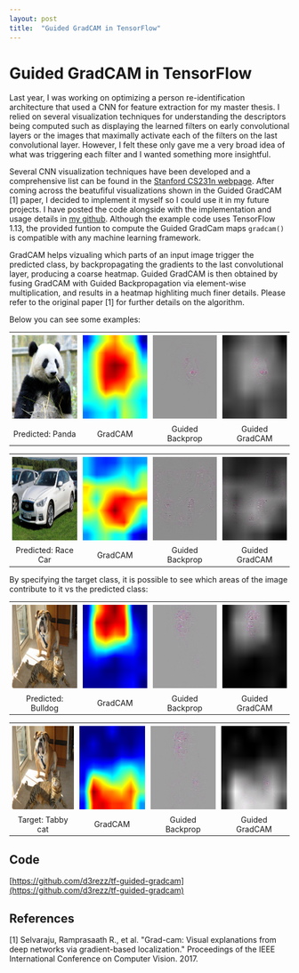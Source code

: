 ```yaml
---
layout: post
title:  "Guided GradCAM in TensorFlow"
---
```


# Guided GradCAM in TensorFlow
Last year, I was working on optimizing a person re-identification architecture that used a CNN for feature extraction for my master thesis. I relied on several visualization techniques for understanding the descriptors being computed such as displaying the learned filters on early convolutional layers or the images that maximally activate each of the filters on the last convolutional layer. However, I felt these only gave me a very broad idea of what was triggering each filter and I wanted something more insightful. 

Several CNN visualization techniques have been developed and a comprehensive list can be found in the [Stanford CS231n webpage](http://cs231n.github.io/understanding-cnn/). After coming across the beatufiful visualizations shown in the Guided GradCAM [1] paper, I decided to implement it myself so I could use it in my future projects.
I have posted the code alongside with the implementation and usage details in [my github](https://github.com/d3rezz/tf-guided-gradcam). Although the example code uses TensorFlow 1.13, the provided funtion to compute the Guided GradCam  maps `gradcam()` is compatible with any machine learning framework. 

GradCAM helps vizualing which parts of an input image trigger the predicted class, by backpropagating the gradients to the last convolutional layer, producing a coarse heatmap.
Guided GradCAM is then obtained by fusing GradCAM with Guided Backpropagation via element-wise multiplication, and results in a heatmap highliting much finer details. Please refer to the original paper [1] for further details on the algorithm.

Below you can see some examples:


<div id="panda-table">
    <table align="center">
	    <tr>
            <td style="padding:5px">
        	    <img src="/assets/post_images/2019-04-13-tensorflow-gradcam/panda.png" height="150" width="150" />
      	    </td>
            <td style="padding:5px">
        	    <img src="/assets/post_images/2019-04-13-tensorflow-gradcam/gradcam_panda.jpg" height="150" width="150" />
      	    </td>
    	    <td style="padding:5px">
        	    <img src="/assets/post_images/2019-04-13-tensorflow-gradcam/gbp_panda.jpg" height="150" width="150" />
      	    </td>
            <td style="padding:5px">
            	<img src="/assets/post_images/2019-04-13-tensorflow-gradcam/ggc_panda.jpg" height="150" width="150" />
             </td>
        </tr>
        <tr>
            <td align="center" style="border-top: none;">Predicted: Panda</td>
            <td align="center" >GradCAM</td>
            <td align="center" >Guided Backprop</td>
            <td align="center" >Guided GradCAM</td>
        </tr>
    </table>
</div>

<div id="car-table">
    <table align="center">
	    <tr>
            <td style="padding:5px">
        	    <img src="/assets/post_images/2019-04-13-tensorflow-gradcam/car.jpg" height="150" width="150" >
      	    </td>
            <td style="padding:5px">
        	    <img src="/assets/post_images/2019-04-13-tensorflow-gradcam/gradcam_car.jpg" height="150" width="150" >
      	    </td>
    	    <td style="padding:5px">
        	    <img src="/assets/post_images/2019-04-13-tensorflow-gradcam/gbp_car.jpg" height="150" width="150" >
      	    </td>
            <td style="padding:5px">
            	<img src="/assets/post_images/2019-04-13-tensorflow-gradcam/ggc_car.jpg" height="150" width="150" >
             </td>
        </tr>
        <tr>
            <td align="center" >Predicted: Race Car</td>
            <td align="center" >GradCAM</td>
            <td align="center" >Guided Backprop</td>
            <td align="center" >Guided GradCAM</td>
        </tr>
    </table>
</div>

By specifying the target class, it is possible to see which areas of the image contribute to it vs the predicted class:

<div id="dog-table">
    <table align="center">
	    <tr>
            <td style="padding:5px">
        	    <img src="/assets/post_images/2019-04-13-tensorflow-gradcam/demo.png" height="150" width="150" >
      	    </td>
            <td style="padding:5px">
        	    <img src="/assets/post_images/2019-04-13-tensorflow-gradcam/gradcam_dog.jpg" height="150" width="150" >
      	    </td>
    	    <td style="padding:5px">
        	    <img src="/assets/post_images/2019-04-13-tensorflow-gradcam/gbp_dog.jpg" height="150" width="150" >
      	    </td>
            <td style="padding:5px">
            	<img src="/assets/post_images/2019-04-13-tensorflow-gradcam/ggc_dog.jpg" height="150" width="150" >
             </td>
        </tr>
        <tr>
            <td align="center" >Predicted: Bulldog</td>
            <td align="center" >GradCAM</td>
            <td align="center" >Guided Backprop</td>
            <td align="center" >Guided GradCAM</td>
        </tr>
    </table>
</div>

<div id="cat-table">
    <table align="center">
	    <tr>
            <td style="padding:5px">
        	    <img src="/assets/post_images/2019-04-13-tensorflow-gradcam/demo.png" height="150" width="150" >
      	    </td>
            <td style="padding:5px">
        	    <img src="/assets/post_images/2019-04-13-tensorflow-gradcam/gradcam_cat.jpg" height="150" width="150" >
      	    </td>
    	    <td style="padding:5px">
        	    <img src="/assets/post_images/2019-04-13-tensorflow-gradcam/gbp_cat.jpg" height="150" width="150" >
      	    </td>
            <td style="padding:5px">
            	<img src="/assets/post_images/2019-04-13-tensorflow-gradcam/ggc_cat.jpg" height="150" width="150" >
             </td>
        </tr>
        <tr>
            <td align="center" >Target: Tabby cat</td>
            <td align="center" >GradCAM</td>
            <td align="center" >Guided Backprop</td>
            <td align="center" >Guided GradCAM</td>
        </tr>
    </table>
</div>

## Code
[https://github.com/d3rezz/tf-guided-gradcam](https://github.com/d3rezz/tf-guided-gradcam)

## References
[1] Selvaraju, Ramprasaath R., et al. "Grad-cam: Visual explanations from deep networks via gradient-based localization." Proceedings of the IEEE International Conference on Computer Vision. 2017.